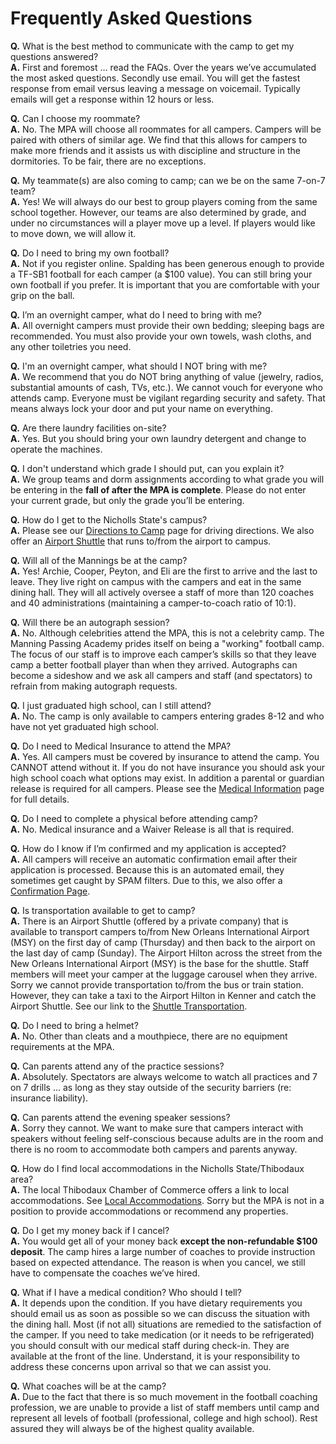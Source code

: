 Frequently Asked Questions
==========================

**Q.** What is the best method to communicate with the camp to get my questions
answered?  
**A.** First and foremost … read the FAQs. Over the years we’ve accumulated the
most asked questions. Secondly use email. You will get the fastest response from
email versus leaving a message on voicemail. Typically emails will get a
response within 12 hours or less.

**Q.** Can I choose my roommate?  
**A.** No. The MPA will choose all roommates for all campers. Campers will be
paired with others of similar age. We find that this allows for campers to make
more friends and it assists us with discipline and structure in the dormitories.
To be fair, there are no exceptions.

**Q.** My teammate(s) are also coming to camp; can we be on the same 7-on-7
team?  
**A.** Yes! We will always do our best to group players coming from the same
school together. However, our teams are also determined by grade, and under no
circumstances will a player move up a level. If players would like to move down,
we will allow it.

**Q.** Do I need to bring my own football?  
**A.** Not if you register online. Spalding has been generous enough to provide
a TF-SB1 football for each camper (a $100 value).  You can still bring your own
football if you prefer. It is important that you are comfortable with your grip
on the ball.

**Q.** I’m an overnight camper, what do I need to bring with me?  
**A.** All overnight campers must provide their own bedding; sleeping bags are
recommended. You must also provide your own towels, wash cloths, and any other
toiletries you need.

**Q.** I'm an overnight camper, what should I NOT bring with me?  
**A.** We recommend that you do NOT bring anything of value (jewelry, radios,
substantial amounts of cash, TVs, etc.). We cannot vouch for everyone who
attends camp. Everyone must be vigilant regarding security and safety. That
means always lock your door and put your name on everything.

**Q.** Are there laundry facilities on-site?  
**A.** Yes. But you should bring your own laundry detergent and change to
operate the machines.

**Q.** I don't understand which grade I should put, can you explain it?  
**A.** We group teams and dorm assignments according to what grade you will be
entering in the **fall of after the MPA is complete**. Please do not enter your
current grade, but only the grade you’ll be entering.

**Q.** How do I get to the Nicholls State's campus?  
**A.** Please see our [Directions to Camp](/page/directions) page for driving
directions. We also offer an [Airport Shuttle](/page/airport-shuttle) that runs
to/from the airport to campus.

**Q.** Will all of the Mannings be at the camp?  
**A.** Yes! Archie, Cooper, Peyton, and Eli are the first to arrive and the last
to leave. They live right on campus with the campers and eat in the same dining
hall. They will all actively oversee a staff of more than 120 coaches and 40
administrations (maintaining a camper-to-coach ratio of 10:1).

**Q.** Will there be an autograph session?  
**A.** No. Although celebrities attend the MPA, this is not a celebrity camp.
The Manning Passing Academy prides itself on being a "working" football camp.
The focus of our staff is to improve each camper’s skills so that they leave
camp a better football player than when they arrived.  Autographs can become a
sideshow and we ask all campers and staff (and spectators) to refrain from
making autograph requests.

**Q.** I just graduated high school, can I still attend?  
**A.** No. The camp is only available to campers entering grades 8-12 and who
have not yet graduated high school.

**Q.** Do I need to Medical Insurance to attend the MPA?  
**A.** Yes. All campers must be covered by insurance to attend the camp. You
CANNOT attend without it. If you do not have insurance you should ask your high
school coach what options may exist. In addition a parental or guardian release
is required for all campers. Please see the [Medical
Information](/page/medical-information) page for full details.

**Q.** Do I need to complete a physical before attending camp?  
**A.** No. Medical insurance and a Waiver Release is all that is required.

**Q.** How do I know if I’m confirmed and my application is accepted?  
**A.** All campers will receive an automatic confirmation email after their
application is processed. Because this is an automated email, they sometimes get
caught by SPAM filters. Due to this, we also offer a [Confirmation
Page](https://campregistrationsystems.com/camps/2015-manning-passing-academy/campers/confirmation).

**Q.** Is transportation available to get to camp?  
**A.** There is an Airport Shuttle (offered by a private company) that is
available to transport campers to/from New Orleans International Airport (MSY)
on the first day of camp (Thursday) and then back to the airport on the last day
of camp (Sunday). The Airport Hilton across the street from the New Orleans
International Airport (MSY) is the base for the shuttle. Staff members will meet
your camper at the luggage carousel when they arrive. Sorry we cannot provide
transportation to/from the bus or train station. However, they can take a taxi
to the Airport Hilton in Kenner and catch the Airport Shuttle. See our link to
the [Shuttle Transportation](/page/airport-shuttle).

**Q.** Do I need to bring a helmet?  
**A.** No. Other than cleats and a mouthpiece, there are no equipment
requirements at the MPA.

**Q.** Can parents attend any of the practice sessions?  
**A.** Absolutely. Spectators are always welcome to watch all practices and 7 on
7 drills … as long as they stay outside of the security barriers (re: insurance
liability).

**Q.** Can parents attend the evening speaker sessions?  
**A.** Sorry they cannot. We want to make sure that campers interact with
speakers without feeling self-conscious because adults are in the room and there
is no room to accommodate both campers and parents anyway.

**Q.** How do I find local accommodations in the Nicholls State/Thibodaux area?  
**A.** The local Thibodaux Chamber of Commerce offers a link to local
accommodations. See [Local Accommodations](/page/local-accommodations). Sorry
but the MPA is not in a position to provide accommodations or recommend any
properties.

**Q.** Do I get my money back if I cancel?  
**A.** You would get all of your money back **except the non-refundable $100
deposit**. The camp hires a large number of coaches to provide instruction based
on expected attendance. The reason is when you cancel, we still have to
compensate the coaches we’ve hired.

**Q.** What if I have a medical condition? Who should I tell?  
**A.** It depends upon the condition. If you have dietary requirements you
should email us as soon as possible so we can discuss the situation with the
dining hall. Most (if not all) situations are remedied to the satisfaction of
the camper. If you need to take medication (or it needs to be refrigerated) you
should consult with our medical staff during check-in. They are available at the
front of the line. Understand, it is your responsibility to address these
concerns upon arrival so that we can assist you.

**Q.** What coaches will be at the camp?  
**A.** Due to the fact that there is so much movement in the football coaching
profession, we are unable to provide a list of staff members until camp and
represent all levels of football (professional, college and high school). Rest
assured they will always be of the highest quality available.
